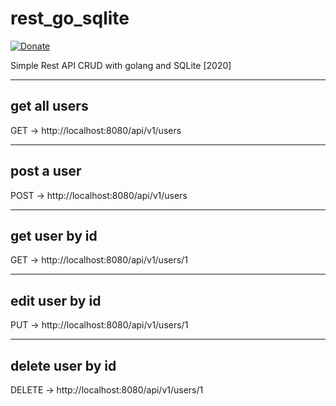 # rest_go_sqlite


<a href="https://paypal.me/lazarospsarokostas" rel="nofollow"><img src="https://camo.githubusercontent.com/d5d24e33e2f4b6fe53987419a21b203c03789a8f/68747470733a2f2f696d672e736869656c64732e696f2f62616467652f446f6e6174652d50617950616c2d677265656e2e737667" alt="Donate" data-canonical-src="https://img.shields.io/badge/Donate-PayPal-green.svg" style="max-width:100%;"></a>


Simple Rest API CRUD with golang and SQLite [2020]

--- 
get all users 
---
GET -> http://localhost:8080/api/v1/users

---
post a user
---
POST -> http://localhost:8080/api/v1/users

---
get user by id
---
GET -> http://localhost:8080/api/v1/users/1

---
edit user by id
---
PUT -> http://localhost:8080/api/v1/users/1

---
delete user by id
---
DELETE -> http://localhost:8080/api/v1/users/1

